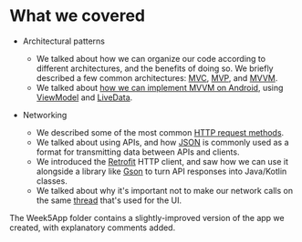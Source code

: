 # What we covered

- Architectural patterns
  - We talked about how we can organize our code according to different architectures, and the benefits of doing so. We briefly described a few common architectures: [MVC](https://en.wikipedia.org/wiki/Model%E2%80%93view%E2%80%93controller), [MVP](https://en.wikipedia.org/wiki/Model%E2%80%93view%E2%80%93presenter), and [MVVM](https://en.wikipedia.org/wiki/Model%E2%80%93view%E2%80%93viewmodel).
  - We talked about [how we can implement MVVM on Android](https://developer.android.com/jetpack/docs/guide), using [ViewModel](https://developer.android.com/topic/libraries/architecture/viewmodel) and [LiveData](https://developer.android.com/topic/libraries/architecture/livedata).

- Networking
  - We described some of the most common [HTTP request methods](https://developer.mozilla.org/en-US/docs/Web/HTTP/Methods).
  - We talked about using APIs, and how [JSON](https://en.wikipedia.org/wiki/JSON) is commonly used as a format for transmitting data between APIs and clients.
  - We introduced the [Retrofit](https://square.github.io/retrofit/) HTTP client, and saw how we can use it alongside a library like [Gson](https://github.com/google/gson) to turn API responses into Java/Kotlin classes.
  - We talked about why it's important not to make our network calls on the same [thread](https://en.wikipedia.org/wiki/Thread_%28computing%29) that's used for the UI.

The Week5App folder contains a slightly-improved version of the app we created, with explanatory comments added.
